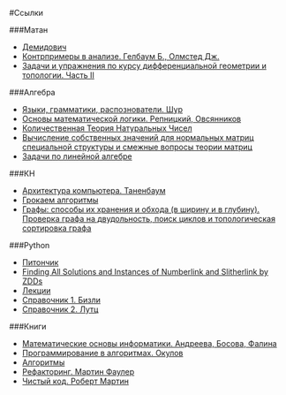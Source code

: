 #Ссылки

###Матан
- [Демидович](https://docviewer.yandex.ru/view/1404597948/?*=bsVOCDw6E5fpjqCPnizfZWCw9El7InVybCI6InlhLWRpc2stcHVibGljOi8vTyt3TWtNMm91ZE5zQTNaRTJORXJESkhSZllYd2FXRERvbmtCM0U5d0ZXaFBMbGpFRGtuNjZjUk9vTkZpejBYcXEvSjZicG1SeU9Kb25UM1ZvWG5EYWc9PTov0LrQvdC40LPQuC9kZW1pZG92aWNoX3Nib3JuaWsucGRmIiwidGl0bGUiOiJkZW1pZG92aWNoX3Nib3JuaWsucGRmIiwibm9pZnJhbWUiOmZhbHNlLCJ1aWQiOiIxNDA0NTk3OTQ4IiwidHMiOjE2MTg5NDI4Mzk3NjcsInl1IjoiMTc2OTU2NjAwMTU5NzcyNjA4MSJ9)
- [Контрпримеры в анализе. Гелбаум Б., Олмстед Дж.](https://docviewer.yandex.ru/view/1404597948/?*=WGhosOf%2B%2FbJa18ZtwcZPgculH557InVybCI6InlhLWRpc2stcHVibGljOi8vTyt3TWtNMm91ZE5zQTNaRTJORXJESkhSZllYd2FXRERvbmtCM0U5d0ZXaFBMbGpFRGtuNjZjUk9vTkZpejBYcXEvSjZicG1SeU9Kb25UM1ZvWG5EYWc9PTov0LrQvdC40LPQuC%2FQk9C10LvQsdCw0YPQvCDQkS4sINCe0LvQvNGB0YLQtdC0INCU0LYuINCa0L7QvdGC0YDQv9GA0LjQvNC10YDRiyDQsiDQsNC90LDQu9C40LfQtSAoMTk2NykucGRmIiwidGl0bGUiOiLQk9C10LvQsdCw0YPQvCDQkS4sINCe0LvQvNGB0YLQtdC0INCU0LYuINCa0L7QvdGC0YDQv9GA0LjQvNC10YDRiyDQsiDQsNC90LDQu9C40LfQtSAoMTk2NykucGRmIiwibm9pZnJhbWUiOmZhbHNlLCJ1aWQiOiIxNDA0NTk3OTQ4IiwidHMiOjE2MTg5NDI5NTg1MzksInl1IjoiMTc2OTU2NjAwMTU5NzcyNjA4MSJ9)
- [Задачи и упражнения по курсу дифференциальной геометрии и топологии. Часть II](https://docviewer.yandex.ru/view/1404597948/?*=c%2BeVDHtzPAcKdvOqPIVqmJ4Yvh97InVybCI6InlhLWRpc2stcHVibGljOi8vTyt3TWtNMm91ZE5zQTNaRTJORXJESkhSZllYd2FXRERvbmtCM0U5d0ZXaFBMbGpFRGtuNjZjUk9vTkZpejBYcXEvSjZicG1SeU9Kb25UM1ZvWG5EYWc9PTov0LrQvdC40LPQuC9NYWxha2hhbHpldkZvbWluMi5wZGYiLCJ0aXRsZSI6Ik1hbGFraGFsemV2Rm9taW4yLnBkZiIsIm5vaWZyYW1lIjpmYWxzZSwidWlkIjoiMTQwNDU5Nzk0OCIsInRzIjoxNjE4OTQyNDk3ODMyLCJ5dSI6IjE3Njk1NjYwMDE1OTc3MjYwODEifQ%3D%3D)

###Алгебра
- [Языки, грамматики, распознователи. Шур](https://docviewer.yandex.ru/view/1404597948/?*=zzx0gm0bw6%2BvcLvI5uqpsS1Ev%2Fl7InVybCI6InlhLWRpc2stcHVibGljOi8vTyt3TWtNMm91ZE5zQTNaRTJORXJESkhSZllYd2FXRERvbmtCM0U5d0ZXaFBMbGpFRGtuNjZjUk9vTkZpejBYcXEvSjZicG1SeU9Kb25UM1ZvWG5EYWc9PTov0LrQvdC40LPQuC8xMzI0NjE2X3NjaG9vbGJvb2sucGRmIiwidGl0bGUiOiIxMzI0NjE2X3NjaG9vbGJvb2sucGRmIiwibm9pZnJhbWUiOmZhbHNlLCJ1aWQiOiIxNDA0NTk3OTQ4IiwidHMiOjE2MTg5NDIyNTAyNzQsInl1IjoiMTc2OTU2NjAwMTU5NzcyNjA4MSJ9)
- [Основы математической логики. Репницкий, Овсянников](https://docviewer.yandex.ru/view/1404597948/?*=uYjMyngrtC1FqGx1peWEBM76QtF7InVybCI6InlhLWRpc2stcHVibGljOi8vTyt3TWtNMm91ZE5zQTNaRTJORXJESkhSZllYd2FXRERvbmtCM0U5d0ZXaFBMbGpFRGtuNjZjUk9vTkZpejBYcXEvSjZicG1SeU9Kb25UM1ZvWG5EYWc9PTov0LrQvdC40LPQuC9SZXBuaXRza2l5LnBkZiIsInRpdGxlIjoiUmVwbml0c2tpeS5wZGYiLCJub2lmcmFtZSI6ZmFsc2UsInVpZCI6IjE0MDQ1OTc5NDgiLCJ0cyI6MTYxODk0MjU2NjczMiwieXUiOiIxNzY5NTY2MDAxNTk3NzI2MDgxIn0%3D)
- [Количественная Теория Натуральных Чисел](https://docviewer.yandex.ru/view/1404597948/?*=y%2BfEpLsK7Ae%2FkwEUKrDhIHroVJx7InVybCI6InlhLWRpc2stcHVibGljOi8vTyt3TWtNMm91ZE5zQTNaRTJORXJESkhSZllYd2FXRERvbmtCM0U5d0ZXaFBMbGpFRGtuNjZjUk9vTkZpejBYcXEvSjZicG1SeU9Kb25UM1ZvWG5EYWc9PTov0LrQvdC40LPQuC9Lb2xpY2hfdGVvcl90ZWtzdHZ5aWhfZGFubnlpZS5wZGYiLCJ0aXRsZSI6IktvbGljaF90ZW9yX3Rla3N0dnlpaF9kYW5ueWllLnBkZiIsIm5vaWZyYW1lIjpmYWxzZSwidWlkIjoiMTQwNDU5Nzk0OCIsInRzIjoxNjE4OTQyNDMzOTUwLCJ5dSI6IjE3Njk1NjYwMDE1OTc3MjYwODEifQ%3D%3D)
- [Вычисление собственных значений для нормальных матриц специальной структуры и смежные вопросы теории матриц](https://docviewer.yandex.ru/view/1404597948/?*=sImDwD%2FDWQKkqSx0PIhZDPYK5W17InVybCI6InlhLWRpc2stcHVibGljOi8vTyt3TWtNMm91ZE5zQTNaRTJORXJESkhSZllYd2FXRERvbmtCM0U5d0ZXaFBMbGpFRGtuNjZjUk9vTkZpejBYcXEvSjZicG1SeU9Kb25UM1ZvWG5EYWc9PTov0LrQvdC40LPQuC9BYmRpa2FsaWtvdl9kaXNzZXJ0YXRpb24ucGRmIiwidGl0bGUiOiJBYmRpa2FsaWtvdl9kaXNzZXJ0YXRpb24ucGRmIiwibm9pZnJhbWUiOmZhbHNlLCJ1aWQiOiIxNDA0NTk3OTQ4IiwidHMiOjE2MTg5NDIzNjg4MzQsInl1IjoiMTc2OTU2NjAwMTU5NzcyNjA4MSJ9)
- [Задачи по линейной алгебре](https://docviewer.yandex.ru/view/1404597948/?page=1&*=xZ5Sg0EFV1IvIZA96WFV2CvvMDd7InVybCI6InlhLWRpc2stcHVibGljOi8vTyt3TWtNMm91ZE5zQTNaRTJORXJESkhSZllYd2FXRERvbmtCM0U5d0ZXaFBMbGpFRGtuNjZjUk9vTkZpejBYcXEvSjZicG1SeU9Kb25UM1ZvWG5EYWc9PTov0LrQvdC40LPQuC90YXNrXzM2Mjk5LnBkZiIsInRpdGxlIjoidGFza18zNjI5OS5wZGYiLCJub2lmcmFtZSI6ZmFsc2UsInVpZCI6IjE0MDQ1OTc5NDgiLCJ0cyI6MTYxODk0Mjg4Nzk1OCwieXUiOiIxNzY5NTY2MDAxNTk3NzI2MDgxIn0%3D)


###КН
- [Архитектура компьютера. Таненбаум](https://docviewer.yandex.ru/view/1404597948/?page=3&*=WNTjNjgVzICYO5vpwuLwPa0%2FuBV7InVybCI6InlhLWRpc2stcHVibGljOi8vTyt3TWtNMm91ZE5zQTNaRTJORXJESkhSZllYd2FXRERvbmtCM0U5d0ZXaFBMbGpFRGtuNjZjUk9vTkZpejBYcXEvSjZicG1SeU9Kb25UM1ZvWG5EYWc9PTov0LrQvdC40LPQuC%2FQkNGA0YXQuNGC0LXQutGC0YPRgNCwINC60L7QvNC%2F0YzRjtGC0LXRgNCwX9Ci0LDQvdC10L3QsdCw0YPQvCDQrS7QoV8yMDA3LCA1LdC1INC40LfQtCwgODQ00YEucGRmIiwidGl0bGUiOiLQkNGA0YXQuNGC0LXQutGC0YPRgNCwINC60L7QvNC%2F0YzRjtGC0LXRgNCwX9Ci0LDQvdC10L3QsdCw0YPQvCDQrS7QoV8yMDA3LCA1LdC1INC40LfQtCwgODQ00YEucGRmIiwibm9pZnJhbWUiOmZhbHNlLCJ1aWQiOiIxNDA0NTk3OTQ4IiwidHMiOjE2MTg5NDI5MjIyOTMsInl1IjoiMTc2OTU2NjAwMTU5NzcyNjA4MSJ9)
- [Грокаем алгоритмы](https://disk.yandex.ru/d/PRtFJXRVd1T-KA/%D0%BA%D0%BD%D0%B8%D0%B3%D0%B8/%D0%93%D1%80%D0%BE%D0%BA%D0%B0%D0%B5%D0%BC%20%D0%B0%D0%BB%D0%B3%D0%BE%D1%80%D0%B8%D1%82%D0%BC%D1%8B%20(%20PDFDrive.com%20).pdf?w=1)
- [Графы: способы их хранения и обхода (в ширину и в глубину). Проверка графа на двудольность, поиск циклов и топологическая сортировка графа](https://docviewer.yandex.ru/view/1404597948/?page=1&*=enx4thTtzvChovfpLuxt1lrBeAZ7InVybCI6InlhLWRpc2stcHVibGljOi8vTyt3TWtNMm91ZE5zQTNaRTJORXJESkhSZllYd2FXRERvbmtCM0U5d0ZXaFBMbGpFRGtuNjZjUk9vTkZpejBYcXEvSjZicG1SeU9Kb25UM1ZvWG5EYWc9PTov0LrQvdC40LPQuC83X0dyYWZ5LnBkZiIsInRpdGxlIjoiN19HcmFmeS5wZGYiLCJub2lmcmFtZSI6ZmFsc2UsInVpZCI6IjE0MDQ1OTc5NDgiLCJ0cyI6MTYxODk0MjMxNDUzNCwieXUiOiIxNzY5NTY2MDAxNTk3NzI2MDgxIn0%3D)

###Python
- [Питончик](https://docviewer.yandex.ru/view/1404597948/?*=f0SnY%2FaB1aQNVD5%2BuKloFX3H2WR7InVybCI6InlhLWRpc2stcHVibGljOi8vTyt3TWtNMm91ZE5zQTNaRTJORXJESkhSZllYd2FXRERvbmtCM0U5d0ZXaFBMbGpFRGtuNjZjUk9vTkZpejBYcXEvSjZicG1SeU9Kb25UM1ZvWG5EYWc9PTov0LrQvdC40LPQuC%2FQn9C40YLQvtC90YfQuNC6LmRvY3giLCJ0aXRsZSI6ItCf0LjRgtC%2B0L3Rh9C40LouZG9jeCIsIm5vaWZyYW1lIjpmYWxzZSwidWlkIjoiMTQwNDU5Nzk0OCIsInRzIjoxNjE4OTQzMDU2NjYxLCJ5dSI6IjE3Njk1NjYwMDE1OTc3MjYwODEifQ%3D%3D)
- [Finding All Solutions and Instances of Numberlink and Slitherlink by ZDDs](https://docviewer.yandex.ru/view/1404597948/?*=g2oZVJcwOu7rNH7j5MFH6MM%2FNE57InVybCI6InlhLWRpc2stcHVibGljOi8vTyt3TWtNMm91ZE5zQTNaRTJORXJESkhSZllYd2FXRERvbmtCM0U5d0ZXaFBMbGpFRGtuNjZjUk9vTkZpejBYcXEvSjZicG1SeU9Kb25UM1ZvWG5EYWc9PTov0LrQvdC40LPQuC9hbGdvcml0aG1zLTA1LTAwMTc2LnBkZiIsInRpdGxlIjoiYWxnb3JpdGhtcy0wNS0wMDE3Ni5wZGYiLCJub2lmcmFtZSI6ZmFsc2UsInVpZCI6IjE0MDQ1OTc5NDgiLCJ0cyI6MTYxODk0Mjc5NDMwOSwieXUiOiIxNzY5NTY2MDAxNTk3NzI2MDgxIn0%3D)
- [Лекции](https://disk.yandex.ru/d/PRtFJXRVd1T-KA/%D0%BA%D0%BD%D0%B8%D0%B3%D0%B8/%D0%9C%D0%B0%D1%82%D0%B5%D1%80%D0%B8%D0%B0%D0%BB%D1%8B%20%D0%BF%D0%BE%20Python/%D0%9B%D0%B5%D0%BA%D1%86%D0%B8%D0%B8?w=1)
- [Справочник 1. Бизли](https://disk.yandex.ru/d/PRtFJXRVd1T-KA/%D0%BA%D0%BD%D0%B8%D0%B3%D0%B8/%D0%9C%D0%B0%D1%82%D0%B5%D1%80%D0%B8%D0%B0%D0%BB%D1%8B%20%D0%BF%D0%BE%20Python/%D0%91%D0%B8%D0%B7%D0%BB%D0%B8%20%D0%94.%20-%20Python.%20%D0%9F%D0%BE%D0%B4%D1%80%D0%BE%D0%B1%D0%BD%D1%8B%D0%B9%20%D1%81%D0%BF%D1%80%D0%B0%D0%B2%D0%BE%D1%87%D0%BD%D0%B8%D0%BA%20(4-%D0%B5%20%D0%B8%D0%B7%D0%B4.)%20-%202010.pdf?w=1)
- [Справочник 2. Лутц](https://docviewer.yandex.ru/view/1404597948/?page=2&*=9tlGRSBoI211qmqq6IgcE7xE9eV7InVybCI6InlhLWRpc2stcHVibGljOi8vTyt3TWtNMm91ZE5zQTNaRTJORXJESkhSZllYd2FXRERvbmtCM0U5d0ZXaFBMbGpFRGtuNjZjUk9vTkZpejBYcXEvSjZicG1SeU9Kb25UM1ZvWG5EYWc9PTov0LrQvdC40LPQuC%2FQnNCw0YLQtdGA0LjQsNC70Ysg0L%2FQviBQeXRob24v0JzQsNGA0Log0JvRg9GC0YYgLSDQmNC30YPRh9Cw0LXQvCBQeXRob24gLSA0LdC1INC40LfQtCAtIDIwMTEuZGp2dSIsInRpdGxlIjoi0JzQsNGA0Log0JvRg9GC0YYgLSDQmNC30YPRh9Cw0LXQvCBQeXRob24gLSA0LdC1INC40LfQtCAtIDIwMTEuZGp2dSIsIm5vaWZyYW1lIjpmYWxzZSwidWlkIjoiMTQwNDU5Nzk0OCIsInRzIjoxNjE4OTQzNTYzOTA0LCJ5dSI6IjE3Njk1NjYwMDE1OTc3MjYwODEifQ%3D%3D)

###Книги
- [Математические основы информатики. Андреева, Босова, Фалина](https://docviewer.yandex.ru/view/1404597948/?*=9qREtgVjcVpKy74kMgId33ErQPx7InVybCI6InlhLWRpc2stcHVibGljOi8vTyt3TWtNMm91ZE5zQTNaRTJORXJESkhSZllYd2FXRERvbmtCM0U5d0ZXaFBMbGpFRGtuNjZjUk9vTkZpejBYcXEvSjZicG1SeU9Kb25UM1ZvWG5EYWc9PTov0LrQvdC40LPQuC%2FQnNCw0YLQtdGA0LjQsNC70Ysg0L%2FQviDQoSDQuCDQoSsrL9Ca0L3QuNCz0Lgv0JzQsNGC0LXQvNCw0YLQuNGH0LXRgdC60LjQtSDQvtGB0L3QvtCy0Ysg0LjQvdGE0L7RgNC80LDRgtC40LrQuCDQlS7Qki7QkNC90LTRgNC10LXQstCwIDIwMDUucGRmIiwidGl0bGUiOiLQnNCw0YLQtdC80LDRgtC40YfQtdGB0LrQuNC1INC%2B0YHQvdC%2B0LLRiyDQuNC90YTQvtGA0LzQsNGC0LjQutC4INCVLtCSLtCQ0L3QtNGA0LXQtdCy0LAgMjAwNS5wZGYiLCJub2lmcmFtZSI6ZmFsc2UsInVpZCI6IjE0MDQ1OTc5NDgiLCJ0cyI6MTYxODk0Mzc0MjA3NCwieXUiOiIxNzY5NTY2MDAxNTk3NzI2MDgxIn0%3D)
- [Программирование в алгоритмах. Окулов](https://docviewer.yandex.ru/view/1404597948/?page=1&*=TjBrYsCmJBhu766zIIEOi%2FqDXvl7InVybCI6InlhLWRpc2stcHVibGljOi8vTyt3TWtNMm91ZE5zQTNaRTJORXJESkhSZllYd2FXRERvbmtCM0U5d0ZXaFBMbGpFRGtuNjZjUk9vTkZpejBYcXEvSjZicG1SeU9Kb25UM1ZvWG5EYWc9PTov0LrQvdC40LPQuC%2FQnNCw0YLQtdGA0LjQsNC70Ysg0L%2FQviDQoSDQuCDQoSsrL9Ca0L3QuNCz0Lgv0J7QutGD0LvQvtCyINChLtCcLiDQn9GA0L7Qs9GA0LDQvNC80LjRgNC%2B0LLQsNC90LjQtSDQsiDQsNC70LPQvtGA0LjRgtC80LDRhS5wZGYiLCJ0aXRsZSI6ItCe0LrRg9C70L7QsiDQoS7QnC4g0J%2FRgNC%2B0LPRgNCw0LzQvNC40YDQvtCy0LDQvdC40LUg0LIg0LDQu9Cz0L7RgNC40YLQvNCw0YUucGRmIiwibm9pZnJhbWUiOmZhbHNlLCJ1aWQiOiIxNDA0NTk3OTQ4IiwidHMiOjE2MTg5NDM4MDczMjYsInl1IjoiMTc2OTU2NjAwMTU5NzcyNjA4MSJ9)
- [Алгоритмы](https://docviewer.yandex.ru/view/1404597948/?page=5&*=FRw3Vjll0u%2F27DAHbcEtZL14x5t7InVybCI6InlhLWRpc2stcHVibGljOi8vTyt3TWtNMm91ZE5zQTNaRTJORXJESkhSZllYd2FXRERvbmtCM0U5d0ZXaFBMbGpFRGtuNjZjUk9vTkZpejBYcXEvSjZicG1SeU9Kb25UM1ZvWG5EYWc9PTov0LrQvdC40LPQuC%2FQnNCw0YLQtdGA0LjQsNC70Ysg0L%2FQviDQoSDQuCDQoSsrL9Ca0L3QuNCz0LgvZS1tYXh4X2FsZ28ucGRmIiwidGl0bGUiOiJlLW1heHhfYWxnby5wZGYiLCJub2lmcmFtZSI6ZmFsc2UsInVpZCI6IjE0MDQ1OTc5NDgiLCJ0cyI6MTYxODk0Mzk1NTI1OCwieXUiOiIxNzY5NTY2MDAxNTk3NzI2MDgxIn0%3D)
- [Рефакторинг. Мартин Фаулер](https://docviewer.yandex.ru/view/1404597948/?page=2&*=LkVA114tC50WZ%2BPdL2EsxIG7HCl7InVybCI6InlhLWRpc2stcHVibGljOi8vTyt3TWtNMm91ZE5zQTNaRTJORXJESkhSZllYd2FXRERvbmtCM0U5d0ZXaFBMbGpFRGtuNjZjUk9vTkZpejBYcXEvSjZicG1SeU9Kb25UM1ZvWG5EYWc9PTov0LrQvdC40LPQuC9NYXJ0aW5fRmF1bGVyXy1fUmVmYWt0b3JpbmdfVWx1Y2hzaGVuaWVfU3VzY2hlc3R2dXl1c2NoZWdvX0tvZGEucGRmIiwidGl0bGUiOiJNYXJ0aW5fRmF1bGVyXy1fUmVmYWt0b3JpbmdfVWx1Y2hzaGVuaWVfU3VzY2hlc3R2dXl1c2NoZWdvX0tvZGEucGRmIiwibm9pZnJhbWUiOmZhbHNlLCJ1aWQiOiIxNDA0NTk3OTQ4IiwidHMiOjE2MTg5NDI1Mjg3ODUsInl1IjoiMTc2OTU2NjAwMTU5NzcyNjA4MSJ9)
- [Чистый код. Роберт Мартин](https://docviewer.yandex.ru/view/1404597948/?*=OkKnPbkCZxaDTQsbIauJG1GpvgV7InVybCI6InlhLWRpc2stcHVibGljOi8vTyt3TWtNMm91ZE5zQTNaRTJORXJESkhSZllYd2FXRERvbmtCM0U5d0ZXaFBMbGpFRGtuNjZjUk9vTkZpejBYcXEvSjZicG1SeU9Kb25UM1ZvWG5EYWc9PTov0LrQvdC40LPQuC9Sb2JlcnRfTWFydGluXy1fQ2hpc3R5X0tvZC5wZGYiLCJ0aXRsZSI6IlJvYmVydF9NYXJ0aW5fLV9DaGlzdHlfS29kLnBkZiIsIm5vaWZyYW1lIjpmYWxzZSwidWlkIjoiMTQwNDU5Nzk0OCIsInRzIjoxNjE4OTQyNzAzODU2LCJ5dSI6IjE3Njk1NjYwMDE1OTc3MjYwODEifQ%3D%3D)
